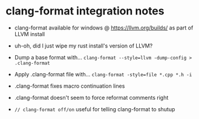 # clang-format integration notes

- clang-format available for windows @ https://llvm.org/builds/ as part of LLVM install

- uh-oh, did I just wipe my rust install's version of LLVM?

- Dump a base format with... `clang-format --style=llvm -dump-config > .clang-format`

- Apply .clang-format file with... `clang-format -style=file *.cpp *.h -i`

- .clang-format fixes macro continuation lines

- .clang-format doesn't seem to force reformat comments right

- `// clang-format off/on` useful for telling clang-format to shutup
